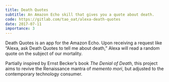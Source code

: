 ```yaml
---
title: Death Quotes
subtitle: An Amazon Echo skill that gives you a quote about death.
code: https://gitlab.com/tao_oat/alexa-death-quotes
date: 2017-07-11
importance: 3
---
```


Death Quotes is an app for the Amazon Echo. Upon receiving a request like “Alexa, ask Death Quotes to tell me about death,” Alexa will read a random quote on the subject of our mortality.

Partially inspired by Ernst Becker’s book <i>The Denial of Death</i>, this project aims to revive the Renaissance mantra of <i>memento mori</i>, but adjusted to the contemporary technology consumer.
